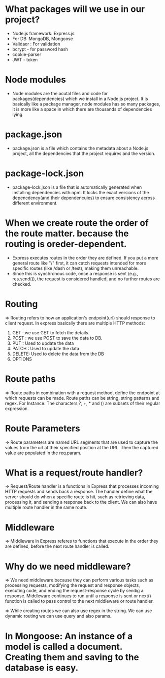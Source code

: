 # What packages will we use in our project?

- Node.js framework: Express.js
- For DB: MongoDB, Mongoose
- Validaor : For validation
- bcrypt - for password hash
- cookie-parser
- JWT - token

# Node modules

- Node modules are the acutal files and code for packages(dependencies) which we install in a Node.js project. It is basically like a package manager, node modules has so many packages, it is more like a space in which there are thousands of dependencies lying.

# package.json

- package.json is a file which contains the metadata about a Node.js project, all the dependencies that the project requires and the version.

# package-lock.json

- package-lock.json is a file that is automatically generated when installing dependencies with npm. It locks the exact versions of the depencdency(and their dependencuies) to ensure consistency across different environment.

# When we create route the order of the route matter. because the routing is oreder-dependent.

- Express executes routes in the order they are defined. If you put a more general route like "/" first, it can catch requests intended for more specific routes (like /dash or /test), making them unreachable.
- Since this is synchronous code, once a response is sent (e.g., res.send()), the request is considered handled, and no further routes are checked.

# Routing

=> Routing refers to how an application's endpoint(url) should response to client request. In express basically there are multiple HTTP methods:

1. GET : we use GET to fetch the details.
2. POST : we use POST to save the data to DB.
3. PUT : Used to update the data
4. PATCH : Used to update the data
5. DELETE: Used to delete the data from the DB
6. OPTIONS

# Route paths

=> Route paths in combination with a request method, define the endpoint at which requests can be made. Route paths can be string, string patterns and regex.
For Instance: The characters ?, +, \* and () are subsets of their regular expression.

# Route Parameters

=> Route parameters are named URL segments that are used to capture the values from the url at their specified position at the URL. Then the captured value are populated in the req.param.

# What is a request/route handler?

=> Request/Route handler is a functions in Express that processes incoming HTTP requests and sends back a response. The handler define what the server should do when a specific route is hit, such as retrieving data, processing it, and sending a response back to the client.
We can also have multiple route handler in the same route.

# Middleware

=> Middleware in Express referes to functions that execute in the order they are defined, before the next route handler is called.

# Why do we need middleware?

=> We need middleware because they can perform various tasks such as processing requests, modifying the request and response objects, executing code, and ending the request-response cycle by sendig a response. Middleware continues to run until a response is sent or next() function is called to pass control to the next middleware or route handler.

=> While creating routes we can also use regex in the string. We can use dynamic routing we can use query and also params.

# In Mongoose: An instance of a model is called a document. Creating them and saving to the database is easy.
